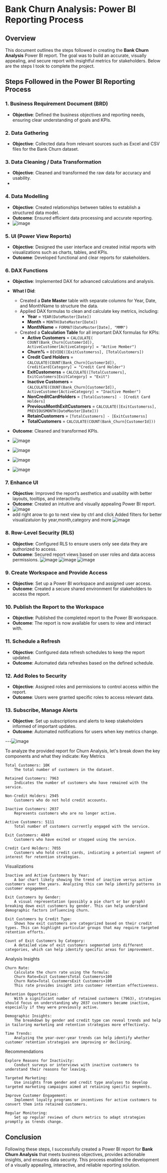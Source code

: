 # Bank Churn Analysis: Power BI Reporting Process

## Overview
This document outlines the steps followed in creating the **Bank Churn Analysis** Power BI report. The goal was to build an accurate, visually appealing, and secure report with insightful metrics for stakeholders. Below are the steps I took to complete the project.

## Steps Followed in the Power BI Reporting Process

### 1. **Business Requirement Document (BRD)**
   - **Objective**: Defined the business objectives and reporting needs, ensuring clear understanding of goals and KPIs.

### 2. **Data Gathering**
   - **Objective**: Collected data from relevant sources such as Excel and CSV files for the Bank Churn dataset.

### 3. **Data Cleaning / Data Transformation**
   - **Objective**: Cleaned and transformed the raw data for accuracy and usability.
   - 
### 4. **Data Modelling**
   - **Objective**: Created relationships between tables to establish a structured data model.
   - **Outcome**: Ensured efficient data processing and accurate reporting.
   - ![image](https://github.com/user-attachments/assets/479327a9-5f10-42b6-944a-6aa741526294)

### 5. **UI (Power View Reports)**
   - **Objective**: Designed the user interface and created initial reports with visualizations such as charts, tables, and KPIs.
   - **Outcome**: Developed functional and clear reports for stakeholders.

### 6. **DAX Functions**
   - **Objective**: Implemented DAX for advanced calculations and analysis.
   - **What I Did**:
     - Created a **Date Master** table with separate columns for Year, Date, and MonthName to structure the data.
     - Applied DAX formulas to clean and calculate key metrics, including:
       - **Year** = `YEAR(DateMaster[Date])`
       - **Month** = `MONTH(DateMaster[Date])`
       - **MonthName** = `FORMAT(DateMaster[Date], "MMM")`
     - Created a **Calculation Table** for all important DAX formulas for KPIs:
       - **Active Customers** = `CALCULATE( COUNT(Bank_Churn[CustomerId]), ActiveCustomer[ActiveCategory] = "Active Member")`
       - **Churn%** = `DIVIDE([ExitCustomerss], [TotalCustomers])`
       - **Credit Card Holders** = `CALCULATE(COUNT(Bank_Churn[CustomerId]), CreditCard[Category] = "Credit Card Holder")`
       - **ExitCustomerss** = `CALCULATE([TotalCustomers], ExitCustomers[ExitCategory] = "Exit")`
       - **Inactive Customers** = `CALCULATE(COUNT(Bank_Churn[CustomerId]), ActiveCustomer[ActiveCategory] = "Inactive Member")`
       - **NonCreditCardHolders** = `[TotalCustomers] - [Credit Card Holders]`
       - **PreviousMonthExitCustomers** = `CALCULATE([ExitCustomerss], PREVIOUSMONTH(DateMaster[Date]))`
       - **RetainCustomers** = `[TotalCustomers] - [ExitCustomerss]`
       - **TotalCustomers** = `CALCULATE(COUNT(Bank_Churn[CustomerId]))`

   - **Outcome**: Cleaned and transformed KPIs.
   - ![image](https://github.com/user-attachments/assets/255acef3-336d-4051-8b5d-a7e6d6463d67)
   - ![image](https://github.com/user-attachments/assets/36462c01-659d-42d9-844e-ed9e0f6737ee)
   - ![image](https://github.com/user-attachments/assets/12a32041-8c66-4572-9855-4100ffe774a9)
   - ![image](https://github.com/user-attachments/assets/5aace577-7f76-4c43-aeb4-91c71a12a8c2)

   

### 7. **Enhance UI**
   - **Objective**: Improved the report’s aesthetics and usability with better layouts, tooltips, and interactivity.
   - **Outcome**: Created an intuitive and visually appealing Power BI report.
   - ![image](https://github.com/user-attachments/assets/c0d065f9-1360-4403-9dbd-a215c745980c)
   - add right arow to go to next view by ctrl and click
     Added filters for better visualizatuion by year,month,category and more
![image](https://github.com/user-attachments/assets/46a8ff30-c353-477a-8bdb-5e7447a782b0)


### 8. **Row-Level Security (RLS)**
   - **Objective**: Configured RLS to ensure users only see data they are authorized to access.
   - **Outcome**: Secured report views based on user roles and data access permissions.
   ![image](https://github.com/user-attachments/assets/d665166f-1ed2-4e96-8a68-d5fdfdfee64e)
![image](https://github.com/user-attachments/assets/af8f26e1-4f26-443a-a292-b992a8db243d)
![image](https://github.com/user-attachments/assets/00c96ef1-ce3d-47b8-85fb-2e268b6f8553)


### 9. **Create Workspace and Provide Access**
   - **Objective**: Set up a Power BI workspace and assigned user access.
   - **Outcome**: Created a secure shared environment for stakeholders to access the report.

### 10. **Publish the Report to the Workspace**
   - **Objective**: Published the completed report to the Power BI workspace.
   - **Outcome**: The report is now available for users to view and interact with.

### 11. **Schedule a Refresh**
   - **Objective**: Configured data refresh schedules to keep the report updated.
   - **Outcome**: Automated data refreshes based on the defined schedule.

### 12. **Add Roles to Security**
   - **Objective**: Assigned roles and permissions to control access within the report.
   - **Outcome**: Users were granted specific roles to access relevant data.

### 13. **Subscribe, Manage Alerts**
   - **Objective**: Set up subscriptions and alerts to keep stakeholders informed of important updates.
   - **Outcome**: Automated notifications for users when key metrics change.

---![image](https://github.com/user-attachments/assets/8e4a04cd-6bad-4126-b9ab-40a459eec5f7)

To analyze the provided report for Churn Analysis, let's break down the key components and what they indicate:
Key Metrics

    Total Customers: 10K
        The total number of customers in the dataset.

    Retained Customers: 7963
        Indicates the number of customers who have remained with the service.

    Non-Credit Holders: 2945
        Customers who do not hold credit accounts.

    Inactive Customers: 2037
        Represents customers who are no longer active.

    Active Customers: 5111
        Total number of customers currently engaged with the service.

    Exit Customers: 4849
        Customers who have exited or stopped using the service.

    Credit Card Holders: 7055
        Customers who hold credit cards, indicating a potential segment of interest for retention strategies.

Visualizations

    Inactive and Active Customers by Year:
        A bar chart likely showing the trend of inactive versus active customers over the years. Analyzing this can help identify patterns in customer engagement.

    Exit Customers by Gender:
        A visual representation (possibly a pie chart or bar graph) breaking down exit customers by gender. This can help understand demographic factors influencing churn.

    Exit Customers by Credit Type:
        Shows how exit customers are categorized based on their credit types. This can highlight particular groups that may require targeted retention efforts.

    Count of Exit Customers by Category:
        A detailed view of exit customers segmented into different categories, which can help identify specific areas for improvement.

Analysis Insights

    Churn Rate:
        Calculate the churn rate using the formula:
        Churn Rate=Exit CustomersTotal Customers×100
        Churn Rate=Total CustomersExit Customers​×100
        This rate provides insight into customer retention effectiveness.

    Retention Opportunities:
        With a significant number of retained customers (7963), strategies should focus on understanding why 2037 customers became inactive, especially if they were previously active.

    Demographic Insights:
        The breakdown by gender and credit type can reveal trends and help in tailoring marketing and retention strategies more effectively.

    Time Trends:
        Analyzing the year-over-year trends can help identify whether customer retention strategies are improving or declining.

Recommendations

    Explore Reasons for Inactivity:
        Conduct surveys or interviews with inactive customers to understand their reasons for leaving.

    Targeted Marketing:
        Use insights from gender and credit type analyses to develop targeted marketing campaigns aimed at retaining specific segments.

    Improve Customer Engagement:
        Implement loyalty programs or incentives for active customers to convert them into retained customers.

    Regular Monitoring:
        Set up regular reviews of churn metrics to adapt strategies promptly as trends change.



## Conclusion
Following these steps, I successfully created a Power BI report for **Bank Churn Analysis** that meets business objectives, provides actionable insights, and ensures data security. This process enabled the development of a visually appealing, interactive, and reliable reporting solution.
